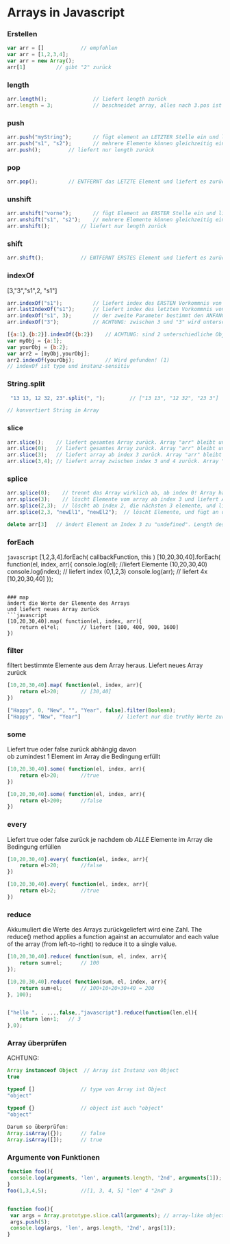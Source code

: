 # Arrays in Javascript

### Erstellen
```javascript
var arr = []  			// empfohlen
var arr = [1,2,3,4];
var arr = new Array();
arr[1] 			// gibt "2" zurück
```

### length
```javascript
arr.length(); 				// liefert length zurück
arr.length = 3; 			// beschneidet array, alles nach 3.pos ist weg.
```

### push 
```javascript
arr.push("myString");		// fügt element an LETZTER Stelle ein und liefert neue length zurück
arr.push("s1", "s2");		// mehrere Elemente können gleichzeitig eingefügt werden
arr.push();			// liefert nur length zurück
```

### pop 
```javascript
arr.pop();			// ENTFERNT das LETZTE Element und liefert es zurück
```

### unshift
```javascript
arr.unshift("vorne");		// fügt Element an ERSTER Stelle ein und liefert neue length zurück
arr.unshift("s1", "s2");	// mehrere Elemente können gleichzeitig eingefügt werden
arr.unshift(); 			// liefert nur length zurück
```

### shift
```javascript
arr.shift(); 			// ENTFERNT ERSTES Element und liefert es zurück
```

### indexOf
[3,"3","s1",2, "s1"]
```javascript
arr.indexOf("s1");			// liefert index des ERSTEN Vorkommnis von "s1"
arr.lastIndexOf("s1");		// liefert index des letzten Vorkommnis von "s1"
arr.indexOf("s1", 3);		// der zweite Parameter bestimmt den ANFANGS-index ab dem die Suche beginnen soll.
arr.indexOf("3");			// ACHTUNG: zwischen 3 und "3" wird unterschieden
```

```javascript
[{a:1},{b:2}].indexOf({b:2})	// ACHTUNG: sind 2 unterschiedliche Objekte, wird hier nicht gefunden 
var myObj = {a:1};
var yourObj = {b:2};
var arr2 = [myObj,yourObj];
arr2.indexOf(yourObj);			// Wird gefunden! (1)
// indexOf ist type und instanz-sensitiv
```


### String.split
```javascript
 "13 13, 12 32, 23".split(", ");        // ["13 13", "12 32", "23 3"]

// konvertiert String in Array

```

### slice
```javascript
arr.slice();	// liefert gesamtes Array zurück. Array "arr" bleibt unverändert. 
arr.slice(0);	// liefert gesamtes Array zurück. Array "arr" bleibt unverändert. 
arr.slice(3);	// liefert array ab index 3 zurück. Array "arr" bleibt unverändert.
arr.slice(3,4);	// liefert array zwischen index 3 und 4 zurück. Array "arr" bleibt unverändert. 
```

### splice
```javascript
arr.splice(0);	  // trennt das Array wirklich ab, ab index 0! Array hat dann keine Elemente mehr.
arr.splice(3);	  // löscht Elemente vom array ab index 3 und liefert Array von gelöschten Elementen
arr.splice(2,3);  // löscht ab index 2, die nächsten 3 elemente, und liefert Array von gelöschten Elementen zurück.
arr.splice(2,3, "newEl1", "newEl2");  // löscht Elemente, und fügt an der Stelle die neuen Elemente ein.

delete arr[3]	// ändert Element an Index 3 zu "undefined". Length des Arrays bleibt unverändert.
```


### forEach
```javascript```
[1,2,3,4].forEach( callbackFunction, this )
[10,20,30,40].forEach( function(el, index, arr){
	console.log(el);	//liefert Elemente (10,20,30,40)
	console.log(index); // liefert index (0,1,2,3)
	console.log(arr);	// liefert 4x [10,20,30,40]
});
```

### map
ändert die Werte der Elemente des Arrays
und liefert neues Array zurück
```javascript
[10,20,30,40].map( function(el, index, arr){
	return el*el;		// liefert [100, 400, 900, 1600]
})
```

### filter
filtert bestimmte Elemente aus dem Array heraus.
Liefert neues Array zurück
```javascript
[10,20,30,40].map( function(el, index, arr){
	return el>20;		// [30,40] 
})						

["Happy", 0, "New", "", "Year", false].filter(Boolean);
["Happy", "New", "Year"] 			// liefert nur die truthy Werte zurück
```


### some
Liefert true oder false zurück abhängig davon  
ob zumindest 1 Element im Array die Bedingung erfüllt

```javascript
[10,20,30,40].some( function(el, index, arr){
	return el>20;		//true
})

[10,20,30,40].some( function(el, index, arr){
	return el>200;		//false
})
```

### every
Liefert true oder false zurück je nachdem ob
*ALLE* Elemente im Array die Bedingung erfüllen

```javascript
[10,20,30,40].every( function(el, index, arr){
	return el>20;		//false
})

[10,20,30,40].every( function(el, index, arr){
	return el>2;		//true
})
```

### reduce
Akkumuliert die Werte des Arrays zurückgeliefert wird eine Zahl.
The reduce() method applies a function against an accumulator and each value of the array (from left-to-right) to reduce it to a single value.

```javascript
[10,20,30,40].reduce( function(sum, el, index, arr){
	return sum+el;		// 100
});

[10,20,30,40].reduce( function(sum, el, index, arr){
	return sum+el;		// 100+10+20+30+40 = 200
}, 100);


["hello ", , ,,,,false,,"javascript"].reduce(function(len,el){
	return len+1; 	// 3
},0);

```


###  Array überprüfen
ACHTUNG: 
```javascript
Array instanceof Object  // Array ist Instanz von Object 
true

typeof []				// type von Array ist Object 
"object"

typeof {} 				// object ist auch "object"
"object"
			
Darum so überprüfen:
Array.isArray({});		// false		
Array.isArray([]);		// true
```

### Argumente von Funktionen
```javascript
function foo(){
 console.log(arguments, 'len', arguments.length, '2nd', arguments[1]); 
}
foo(1,3,4,5); 			//[1, 3, 4, 5] "len" 4 "2nd" 3


function foo(){
 var args = Array.prototype.slice.call(arguments); // array-like object in Array ändern
 args.push(5);
 console.log(args, 'len', args.length, '2nd', args[1]);
}
```			
			
